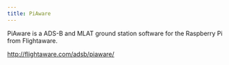 ```yaml
---
title: PiAware
---
```

PiAware is a ADS-B and MLAT ground station software for the
Raspberry Pi from Flightaware.

http://flightaware.com/adsb/piaware/

